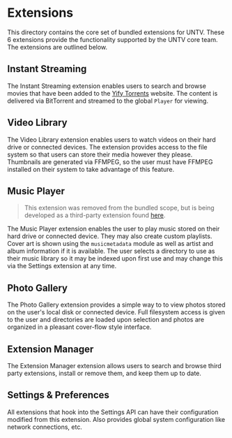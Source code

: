 Extensions
==========

This directory contains the core set of bundled extensions for UNTV. These 6 
extensions provide the functionality supported by the UNTV core team. The 
extensions are outlined below.

## Instant Streaming

The Instant Streaming extension enables users to search and browse movies that 
have been added to the [Yify Torrents](http://yify-torrents.com) website. The 
content is delivered via BitTorrent and streamed to the global `Player` for 
viewing.

## Video Library

The Video Library extension enables users to watch videos on their hard drive 
or connected devices. The extension provides access to the file system so that 
users can store their media however they please. Thumbnails are generated via 
FFMPEG, so the user must have FFMPEG installed on their system to take 
advantage of this feature.

## Music Player

> This extension was removed from the bundled scope, but is being developed as a third-party extension found [here](https://github.com/gordonwritescode/untv-music-player).

The Music Player extension enables the user to play music stored on their hard 
drive or connected device. They may also create custom playlists. Cover art is 
shown using the `musicmetadata` module as well as artist and album information 
if it is available. The user selects a directory to use as their music library 
so it may be indexed upon first use and may change this via the Settings 
extension at any time.

## Photo Gallery

The Photo Gallery extension provides a simple way to to view photos stored on 
the user's local disk or connected device. Full filesystem access is given to 
the user and directories are loaded upon selection and photos are organized in 
a pleasant cover-flow style interface.

## Extension Manager

The Extension Manager extension allows users to search and browse third party 
extensions, install or remove them, and keep them up to date.

## Settings & Preferences

All extensions that hook into the Settings API can have their configuration 
modified from this extension. Also provides global system configuration like 
network connections, etc.

